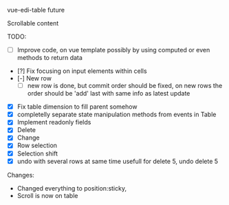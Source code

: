 vue-edi-table future

Scrollable content

TODO:

* [ ] Improve code, on vue template possibly by using computed or even methods
      to return data
* [?] Fix focusing on input elements within cells
* [-] New row
  * [ ] new row is done, but commit order should be fixed, on new rows the
        order should be 'add' last with same info as latest update
* [x] Fix table dimension to fill parent somehow
* [x] completelly separate state manipulation methods from events in Table
* [x] Implement readonly fields
* [x] Delete
* [x] Change
* [x] Row selection
* [x] Selection shift
* [x] undo with several rows at same time
      usefull for delete 5, undo delete 5

Changes:

* Changed everything to position:sticky,
* Scroll is now on table
